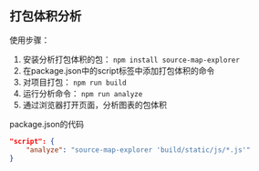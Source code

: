 ## 打包体积分析

使用步骤：

1. 安装分析打包体积的包： `npm install source-map-explorer`
2. 在package.json中的script标签中添加打包体积的命令
3. 对项目打包： `npm run build`
4. 运行分析命令： `npm run analyze`
5. 通过浏览器打开页面，分析图表的包体积

package.json的代码

```json
"script": {
	"analyze": "source-map-explorer 'build/static/js/*.js'"
}
```

